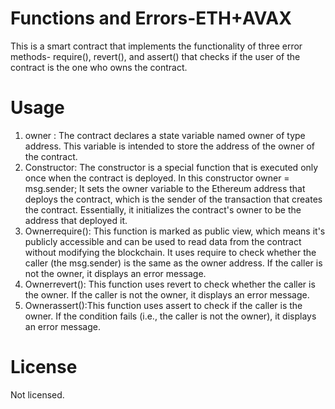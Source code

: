 # Functions and Errors-ETH+AVAX
This is a smart contract that implements the functionality of three error methods- require(), revert(), and assert() that checks if the user of the contract is the one who owns the contract.

# Usage
1. owner : The contract declares a state variable named owner of type address. This variable is intended to store the address of the owner of the contract.
2. Constructor: The constructor is a special function that is executed only once when the contract is deployed. In this constructor
   owner = msg.sender;
   It sets the owner variable to the Ethereum address that deploys the contract, which is the sender of the transaction that creates the contract. Essentially, it 
   initializes the contract's owner to be the address that deployed it.
3. Ownerrequire(): This function is marked as public view, which means it's publicly accessible and can be used to read data from the contract without modifying the 
   blockchain. It uses require to check whether the caller (the msg.sender) is the same as the owner address. If the caller is not the owner, it displays an error 
   message.
4. Ownerrevert(): This function uses revert to check whether the caller is the owner. If the caller is not the owner, it displays an error message.
5. Ownerassert():This function uses assert to check if the caller is the owner. If the condition fails (i.e., the caller is not the owner), it displays an error 
   message.

# License
Not licensed.
  





